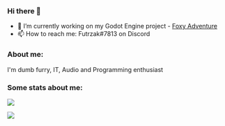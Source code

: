### Hi there 👋
- 🔭 I’m currently working on my Godot Engine project - [Foxy Adventure](https://github.com/NewDEV-github/Foxy-Adventure/)
- 📫 How to reach me: Futrzak#7813 on Discord
### About me:
I'm dumb furry, IT, Audio and Programming enthusiast
### Some stats about me:
![](https://github-readme-stats.vercel.app/api?username=JezSonic&count_private=true&show_icons=true&include_all_commits=true)

![](https://github-readme-stats.vercel.app/api/top-langs/?username=JezSonic&show_icons=true&langs_count=10)
